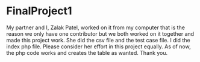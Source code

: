 # FinalProject1

My partner and I, Zalak Patel, worked on it from my computer that is the reason we only have one contributor but we both worked on it together and made this project work. She did the csv file and the test case file. I did the index php file. Please consider her effort in this project equally. As of now, the php code works and creates the table as wanted. Thank you. 
